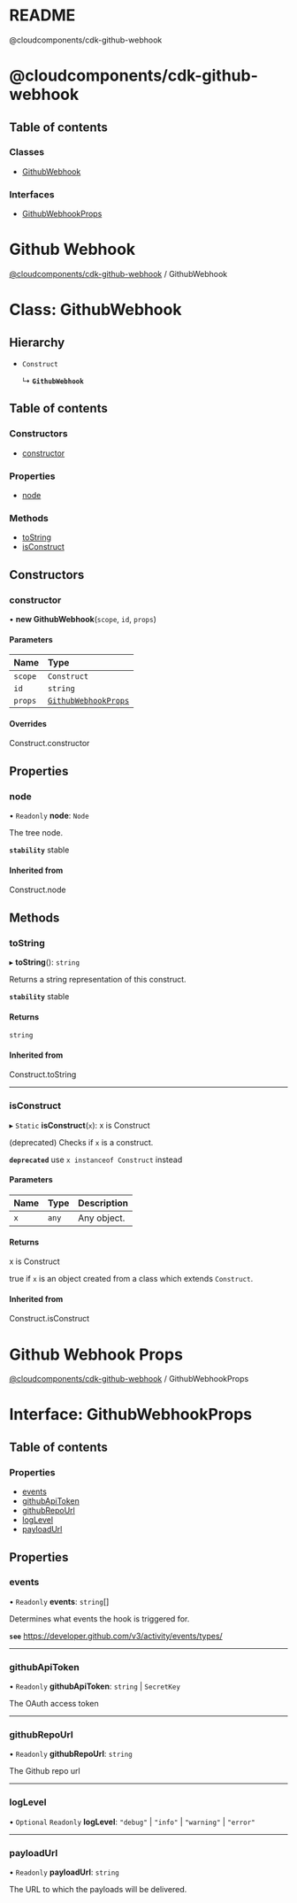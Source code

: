 # README

@cloudcomponents/cdk-github-webhook

# @cloudcomponents/cdk-github-webhook

## Table of contents

### Classes

- [GithubWebhook](#github-webhook)

### Interfaces

- [GithubWebhookProps](#github-webhook-props)

# Github Webhook

[@cloudcomponents/cdk-github-webhook](#readme) / GithubWebhook

# Class: GithubWebhook

## Hierarchy

- `Construct`

  ↳ **`GithubWebhook`**

## Table of contents

### Constructors

- [constructor](#constructor)

### Properties

- [node](#node)

### Methods

- [toString](#tostring)
- [isConstruct](#isconstruct)

## Constructors

### constructor

• **new GithubWebhook**(`scope`, `id`, `props`)

#### Parameters

| Name | Type |
| :------ | :------ |
| `scope` | `Construct` |
| `id` | `string` |
| `props` | [`GithubWebhookProps`](#github-webhook-props) |

#### Overrides

Construct.constructor

## Properties

### node

• `Readonly` **node**: `Node`

The tree node.

**`stability`** stable

#### Inherited from

Construct.node

## Methods

### toString

▸ **toString**(): `string`

Returns a string representation of this construct.

**`stability`** stable

#### Returns

`string`

#### Inherited from

Construct.toString

___

### isConstruct

▸ `Static` **isConstruct**(`x`): x is Construct

(deprecated) Checks if `x` is a construct.

**`deprecated`** use `x instanceof Construct` instead

#### Parameters

| Name | Type | Description |
| :------ | :------ | :------ |
| `x` | `any` | Any object. |

#### Returns

x is Construct

true if `x` is an object created from a class which extends `Construct`.

#### Inherited from

Construct.isConstruct

# Github Webhook Props

[@cloudcomponents/cdk-github-webhook](#readme) / GithubWebhookProps

# Interface: GithubWebhookProps

## Table of contents

### Properties

- [events](#events)
- [githubApiToken](#githubapitoken)
- [githubRepoUrl](#githubrepourl)
- [logLevel](#loglevel)
- [payloadUrl](#payloadurl)

## Properties

### events

• `Readonly` **events**: `string`[]

Determines what events the hook is triggered for.

**`see`** https://developer.github.com/v3/activity/events/types/

___

### githubApiToken

• `Readonly` **githubApiToken**: `string` \| `SecretKey`

The OAuth access token

___

### githubRepoUrl

• `Readonly` **githubRepoUrl**: `string`

The Github repo url

___

### logLevel

• `Optional` `Readonly` **logLevel**: ``"debug"`` \| ``"info"`` \| ``"warning"`` \| ``"error"``

___

### payloadUrl

• `Readonly` **payloadUrl**: `string`

The URL to which the payloads will be delivered.
